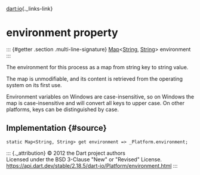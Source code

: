 [dart:io](../../dart-io/dart-io-library){._links-link}

environment property
====================

::: {#getter .section .multi-line-signature}
[Map](../../dart-core/map-class)\<[String](../../dart-core/string-class),
[String](../../dart-core/string-class)\> environment
:::

The environment for this process as a map from string key to string
value.

The map is unmodifiable, and its content is retrieved from the operating
system on its first use.

Environment variables on Windows are case-insensitive, so on Windows the
map is case-insensitive and will convert all keys to upper case. On
other platforms, keys can be distinguished by case.

Implementation {#source}
--------------

``` {.language-dart data-language="dart"}
static Map<String, String> get environment => _Platform.environment;
```

::: {._attribution}
© 2012 the Dart project authors\
Licensed under the BSD 3-Clause \"New\" or \"Revised\" License.\
<https://api.dart.dev/stable/2.18.5/dart-io/Platform/environment.html>
:::
